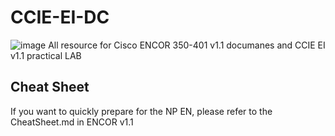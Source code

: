 # CCIE-EI-DC
![image](https://github.com/0xPK/CCIE-EI-DC/blob/main/cisco%20live.jpg)
All resource for Cisco ENCOR 350-401 v1.1 documanes and CCIE EI v1.1 practical LAB
## Cheat Sheet
If you want to quickly prepare for the NP EN, please refer to the CheatSheet.md in ENCOR v1.1
